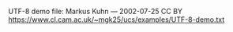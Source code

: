 UTF-8 demo file:
Markus Kuhn — 2002-07-25 CC BY
https://www.cl.cam.ac.uk/~mgk25/ucs/examples/UTF-8-demo.txt

